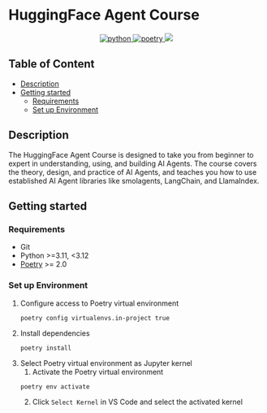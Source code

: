 <div>
    <h1>HuggingFace Agent Course</h1>
</div>

<p align="center">
    <a href="https://www.python.org/downloads/release/python-31111/">
        <img alt="python" src="https://img.shields.io/badge/python-3.11-blue.svg"/>
    </a>
      <a href="https://python-poetry.org/">
    <img alt="poetry" src="https://img.shields.io/pypi/v/poetry?label=poetry">
  </a>
  <a href="https://github.com/qhreul/huggingface-agent-course/blob/main/LICENSE">
    <img src="https://img.shields.io/badge/license-Apache%202.0-green"/>
  </a>
</p>

<!-- omit in toc -->
## Table of Content
- [Description](#description)
- [Getting started](#getting-started)
  - [Requirements](#requirements)
  - [Set up Environment](#set-up-environment)

## Description
The HuggingFace Agent Course is designed to take you from beginner to expert in understanding, using, and building AI Agents. The course covers the theory, design, and practice of AI Agents, and teaches you how to use established AI Agent libraries like smolagents, LangChain, and LlamaIndex.

## Getting started

### Requirements
- Git 
- Python >=3.11, <3.12
- [Poetry](https://python-poetry.org/) >= 2.0

### Set up Environment
1. Configure access to Poetry virtual environment
   ```
   poetry config virtualenvs.in-project true
   ```
2. Install dependencies
   ```
   poetry install
   ```
3. Select Poetry virtual environment as Jupyter kernel
   1. Activate the Poetry virtual environment
   ```
   poetry env activate
   ```
   2. Click `Select Kernel` in VS Code and select the activated kernel
